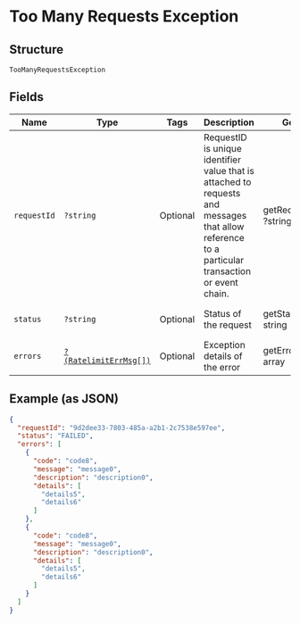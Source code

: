 
# Too Many Requests Exception

## Structure

`TooManyRequestsException`

## Fields

| Name | Type | Tags | Description | Getter | Setter |
|  --- | --- | --- | --- | --- | --- |
| `requestId` | `?string` | Optional | RequestID is unique identifier value that is attached to requests and messages that allow reference to a particular transaction or event chain. | getRequestId(): ?string | setRequestId(?string requestId): void |
| `status` | `?string` | Optional | Status of the request | getStatus(): ?string | setStatus(?string status): void |
| `errors` | [`?(RatelimitErrMsg[])`](../../doc/models/ratelimit-err-msg.md) | Optional | Exception details of the error | getErrors(): ?array | setErrors(?array errors): void |

## Example (as JSON)

```json
{
  "requestId": "9d2dee33-7803-485a-a2b1-2c7538e597ee",
  "status": "FAILED",
  "errors": [
    {
      "code": "code8",
      "message": "message0",
      "description": "description0",
      "details": [
        "details5",
        "details6"
      ]
    },
    {
      "code": "code8",
      "message": "message0",
      "description": "description0",
      "details": [
        "details5",
        "details6"
      ]
    }
  ]
}
```

